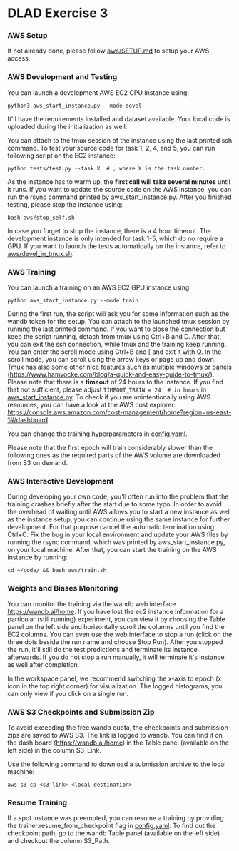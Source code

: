 # DLAD Exercise 3

### AWS Setup

If not already done, please follow [aws/SETUP.md](aws/SETUP.md) to setup your AWS access.

### AWS Development and Testing

You can launch a development AWS EC2 CPU instance using:

```shell script
python3 aws_start_instance.py --mode devel
```

It'll have the requirements installed and dataset available. Your local code is uploaded during the initialization as
well.

You can attach to the tmux session of the instance using the last printed ssh command.
To test your source code for task 1, 2, 4, and 5, you can run following script on the EC2 instance:

```shell script
python tests/test.py --task X  # , where X is the task number.
```

As the instance has to warm up, the **first call will take several minutes** until it runs. If you want to 
update the source code on the AWS instance, you can run the rsync command printed by aws_start_instance.py. After you 
finished testing, please stop the instance using:

```shell script
bash aws/stop_self.sh
```

In case you forget to stop the instance, there is a 4 hour timeout. The development instance is only intended for 
task 1-5, which do no require a GPU. If you want to launch the tests automatically on the instance, refer to 
[aws/devel_in_tmux.sh](aws/devel_in_tmux.sh).

### AWS Training

You can launch a training on an AWS EC2 GPU instance using:

```shell script
python aws_start_instance.py --mode train
```

During the first run, the script will ask you for some information such as the wandb token for the setup.
You can attach to the launched tmux session by running the last printed command. If you want to close the connection
but keep the script running, detach from tmux using Ctrl+B and D. After that, you can exit the ssh connection, while
tmux and the training keep running. You can enter the scroll mode using Ctrl+B and [ and exit it with Q. 
In the scroll mode, you can scroll using the arrow keys or page up and down. Tmux has also some other nice features
such as multiple windows or panels (https://www.hamvocke.com/blog/a-quick-and-easy-guide-to-tmux/). Please note
that there is a **timeout** of 24 hours to the instance. If you find that not sufficient, please adjust 
`TIMEOUT_TRAIN = 24  # in hours`
in [aws_start_instance.py](aws_start_instance.py). To check if you are unintentionally using AWS resources, you can
have a look at the AWS cost explorer: https://console.aws.amazon.com/cost-management/home?region=us-east-1#/dashboard.

You can change the training hyperparameters in [config.yaml](config.yaml). 

Please note that the first epoch will train considerably slower than the following ones as the required parts of the
AWS volume are downloaded from S3 on demand.

### AWS Interactive Development

During developing your own code, you'll often run into the problem that the training crashes briefly after the start due
to some typo. In order to avoid the overhead of waiting until AWS allows you to start a new instance as well as the
instance setup, you can continue using the same instance for further development. For that purpose cancel the automatic
termination using Ctrl+C. Fix the bug in your local environment and update your AWS files by running the rsync command, 
which was printed by aws_start_instance.py, on your local machine. After that, you can start the training on the AWS 
instance by running:
```shell script
cd ~/code/ && bash aws/train.sh
``` 

### Weights and Biases Monitoring

You can monitor the training via the wandb web interface https://wandb.ai/home. If you have lost the ec2 instance 
information for a particular (still running) experiment, you can view it by choosing the 
Table panel on the left side and horizontally scroll the columns until you find the EC2 columns. 
You can even use the web interface to stop a run (click on the three dots beside the run name and choose Stop Run). 
After you stopped the run, it'll still do the test predictions and terminate its instance afterwards. If you do not 
stop a run manually, it will terminate it's instance as well after completion.

In the workspace panel, we recommend switching the x-axis to epoch (x icon in the top right corner) for
visualization.
The logged histograms, you can only view if you click on a single run.

### AWS S3 Checkpoints and Submission Zip

To avoid exceeding the free wandb quota, the checkpoints and submission zips are saved to AWS S3. The link is logged
to wandb. You can find it on the dash board (https://wandb.ai/home) in the Table panel (available on the left side)
in the column S3_Link. 

Use the following command to download a submission archive to the local machine:

```shell script
aws s3 cp <s3_link> <local_destination>
```

### Resume Training

If a spot instance was preempted, you can resume a training by providing the trainer.resume_from_checkpoint flag 
in [config.yaml](config.yaml). To find out the checkpoint path, go to the wandb Table panel 
(available on the left side) and checkout the column S3_Path.
 
